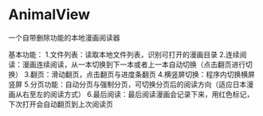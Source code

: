 # AnimalView
一个自带删除功能的本地漫画阅读器

基本功能：
1.文件列表：读取本地文件列表，识别可打开的漫画目录
2.连续阅读：漫画连续阅读，从一本切换到下一本或者上一本自动切换（点击翻页进行切换）
3.翻页：滑动翻页，点击翻页与进度条翻页
4.横竖屏切换：程序内切换横屏竖屏
5.分页功能：自动分页与强制分页，可切换分页后的阅读方向（适应日本漫画从右至左的阅读方式）
6.最后阅读：最后阅读漫画会记录下来，用红色标记，下次打开会自动翻页到上次阅读页
